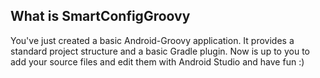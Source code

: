 What is SmartConfigGroovy
--------------------------------------

You've just created a basic Android-Groovy application. It provides a standard project structure and
a basic Gradle plugin. Now is up to you to add your source files and edit them with Android Studio
and have fun :)
